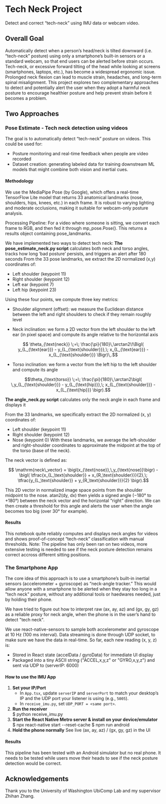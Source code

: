 # Tech Neck Project
Detect and correct “tech-neck” using IMU data or webcam video.

## Overall Goal
Automatically detect when a person’s head/neck is tilted downward (i.e. “tech-neck” posture) using only a smartphone’s built-in sensors or a standard webcam, so that end users can be alerted before strain occurs.
Tech-neck, or excessive forward tilting of the head while looking at screens (smartphones, laptops, etc.), has become a widespread ergonomic issue. Prolonged neck flexion can lead to muscle strain, headaches, and long-term spinal misalignment. This project explores two complementary approaches to detect and potentially alert the user when they adopt a harmful neck posture to encourage healthier posture and help prevent strain before it becomes a problem.


## Two Approaches
### Pose Estimate - Tech neck detection using videos 
The goal is to automatically detect “tech-neck” posture on videos. This could be used for:
- Posture monitoring and real-time feedback when people are video recorded
- Dataset creation: generating labeled data for training downstream ML models that might combine both vision and inertial cues.

#### Methodology
We use the MediaPipe Pose (by Google), which offers a real-time TensorFlow Lite model that returns 33 anatomical landmarks (nose, shoulders, hips, knees, etc.) in each frame. It is robust to varying lighting and moderate occlusions, making it suitable for webcam-only posture analysis.

Processing Pipeline: 
For a video where someone is sitting, we convert each frame to RGB, and then fed it through mp_pose.Pose(). This returns a results object containing pose_landmarks.

We have implemented two ways to detect tech neck:
**The pose_estimate_neck.py script** calculates both neck and torso angles, tracks how long ‘bad posture’ persists, and triggers an alert after 180 seconds
From the 33 pose landmarks, we extract the 2D normalized (x,y) coordinates of:
- Left shoulder (keypoint 11)
- Right shoulder (keypoint 12)
- Left ear (keypoint 7)
- Left hip (keypoint 23)

Using these four points, we compute three key metrics:
- Shoulder alignment (offset): we measure the Euclidean distance between the left and right shoulders to check if they remain roughly level

- Neck inclination: we form a 2D vector from the left shoulder to the left ear (in pixel space) and compute its angle relative to the horizontal axis
```math
  \theta_{\text{neck}}
  \;=\;
  \frac{\pi}{180}\,\arctan2\!\Bigl(
    y_{L_{\text{ear}}} - y_{L_{\text{shoulder}}},\;
    x_{L_{\text{ear}}} - x_{L_{\text{shoulder}}}
  \Bigr)\,.
```

- Torso inclination: we form a vector from the left hip to the left shoulder and compute its angle
```math
\theta_{\text{torso}}
\;=\;
\frac{\pi}{180}\,\arctan2\bigl(
\,y_{L_{\text{shoulder}}} - y_{L_{\text{hip}}},\;
x_{L_{\text{shoulder}}} - x_{L_{\text{hip}}}
\bigr).
```



**The angle_neck.py script** calculates only the neck angle in each frame and displays it

From the 33 landmarks, we specifically extract the 2D normalized (x, y) coordinates of:
- Left shoulder (keypoint 11)
- Right shoulder (keypoint 12)
- Nose (keypoint 0) 
With these landmarks, we average the left-shoulder and right-shoulder coordinates to approximate the midpoint at the top of the torso (base of the neck).


The neck vector is defined as:

```math
  \mathrm{neck\_vector}
  = 
  \bigl(x_{\text{nose}},\,y_{\text{nose}}\bigr)
  - 
  \bigl(
    \tfrac{x_{L_\text{shoulder}} + x_{R_\text{shoulder}}}{2},\;
    \tfrac{y_{L_\text{shoulder}} + y_{R_\text{shoulder}}}{2}
  \bigr).
```
This 2D vector in normalized image space points from the shoulder midpoint to the nose.
atan2(dy, dx) then yields a signed angle (−180° to +180°) between the neck vector and the horizontal “right” direction.
We can then create a threshold for this angle and alerts the user when the angle becomes too big (over 30° for example).


#### Results
This notebook quite reliably computes and displays neck angles for videos and shows proof-of-concept “tech-neck” classification with manual thresholds.
Note: The pipeline has only been ran on two videos, more extensive testing is needed to see if the neck posture detection remains correct accross different sitting positions.



### The Smartphone App
The core idea of this approach is to use a smartphone’s built-in inertial sensors (accelerometer + gyroscope) as “neck-angle tracker.” This would allow anyone with a smartphone to be alerted when they stay too long in a "tech neck" posture, without any additional tools or haedwares needed, just by holding their phone.

We have tried to figure out how to interpret raw (ax, ay, az) and (gx, gy, gz) as a reliable proxy for neck angle, when the phone is in the user’s hand to detect "tech neck".

We use react-native-sensors to sample both accelerometer and gyroscope at 10 Hz (100 ms interval). Data streaming is done through UDP socket, to make sure we have the data in real-time.
So far, each new reading (x, y, z) is:
- Stored in React state (accelData / gyroData) for immediate UI display
- Packaged into a tiny ASCII string ("ACCEL,x,y,z" or "GYRO,x,y,z") and sent via UDP to (serverIP: 6000)

#### How to use the IMU App
1. **Set your IP/Port**  
   - In `App.tsx`, update `serverIP` and `serverPort` to match your desktop’s IP and the UDP port your listener is using (e.g., `5005`).  
   - In `receive_imu.py`, set `UDP_PORT = <same port>`.  
2. **Run the receiver**  
    $ python receive_imu.py
3. **Start the React Native Metro server & install on your device/emulator**
    $ npx react-native start --reset-cache
    $ npm run android
4. **Hold the phone normally**
    See live (ax, ay, az) / (gx, gy, gz) in the UI


#### Results
This pipeline has been tested with an Android simulator but no real phone. It needs to be tested while users move their heads to see if the neck posture detection would be correct.

## Acknowledgements 
Thank you to the University of Washington UbiComp Lab and my supervisor Zhihan Zhang. 
